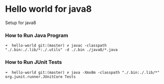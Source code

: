 # Hello world for java8

Setup for java8


### How to Run Java Program
```
➜  hello-world git:(master) ✗ javac -classpath "./.bin:./.lib/*:./.utils" -d ./.bin ./java8/*.java
```

### How to Run JUnit Tests
```
➜  hello-world git:(master) ✗ java -Xmx8m -classpath "./.bin:./.lib/*" org.junit.runner.JUnitCore Tests
```

